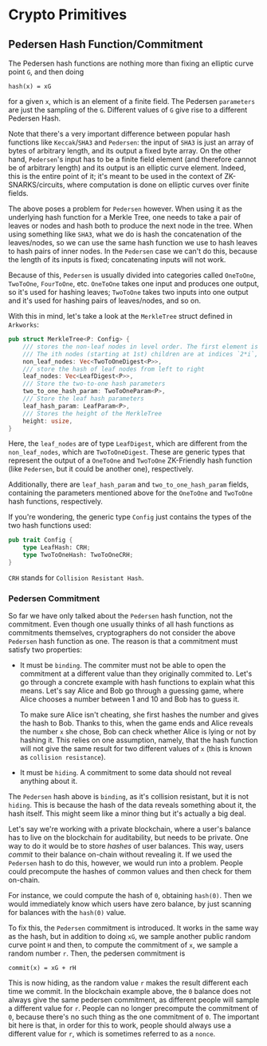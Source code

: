# Crypto Primitives

## Pedersen Hash Function/Commitment

The Pedersen hash functions are nothing more than fixing an elliptic curve point `G`, and then
doing 
```
hash(x) = xG
```
for a given `x`, which is an element of a finite field. The Pedersen `parameters` are just the sampling of the `G`. Different values of `G` give rise to a different Pedersen Hash.

Note that there's a very important difference between popular hash functions like `Keccak`/`SHA3` and `Pedersen`: the input of `SHA3` is just an array of bytes of arbitrary length, and its output a fixed byte array. On the other hand, `Pedersen`'s input has to be a finite field element (and therefore cannot be of arbitrary length) and its output is an elliptic curve element. Indeed, this is the entire point of it; it's meant to be used in the context of ZK-SNARKS/circuits, where computation is done on elliptic curves over finite fields.

The above poses a problem for `Pedersen` however. When using it as the underlying hash function for a Merkle Tree, one needs to take a pair of leaves or nodes and hash both to produce the next node in the tree. When using something like `SHA3`, what we do is hash the concatenation of the leaves/nodes, so we can use the same hash function we use to hash leaves to hash pairs of inner nodes. In the `Pedersen` case we can't do this, because the length of its inputs is fixed; concatenating inputs will not work.

Because of this, `Pedersen` is usually divided into categories called `OneToOne`, `TwoToOne`, `FourToOne`, etc. `OneToOne` takes one input and produces one output, so it's used for hashing leaves; `TwoToOne` takes two inputs into one output and it's used for hashing pairs of leaves/nodes, and so on.

With this in mind, let's take a look at the `MerkleTree` struct defined in `Arkworks`:

```rust
pub struct MerkleTree<P: Config> {
    /// stores the non-leaf nodes in level order. The first element is the root node.
    /// The ith nodes (starting at 1st) children are at indices `2*i`, `2*i+1`
    non_leaf_nodes: Vec<TwoToOneDigest<P>>,
    /// store the hash of leaf nodes from left to right
    leaf_nodes: Vec<LeafDigest<P>>,
    /// Store the two-to-one hash parameters
    two_to_one_hash_param: TwoToOneParam<P>,
    /// Store the leaf hash parameters
    leaf_hash_param: LeafParam<P>,
    /// Stores the height of the MerkleTree
    height: usize,
}
```

Here, the `leaf_nodes` are of type `LeafDigest`, which are different from the `non_leaf_nodes`, which are `TwoToOneDigest`. These are generic types that represent the output of a `OneToOne` and `TwoToOne` ZK-Friendly hash function (like `Pedersen`, but it could be another one), respectively.

Additionally, there are `leaf_hash_param` and `two_to_one_hash_param` fields, containing the parameters mentioned above for the `OneToOne` and `TwoToOne` hash functions, respectively.

If you're wondering, the generic type `Config` just contains the types of the two hash functions used:

```rust
pub trait Config {
    type LeafHash: CRH;
    type TwoToOneHash: TwoToOneCRH;
}
```

`CRH` stands for `Collision Resistant Hash`.

### Pedersen Commitment

So far we have only talked about the `Pedersen` hash function, not the commitment. Even though one usually thinks of all hash functions as commitments themselves, cryptographers do not consider the above `Pedersen` hash function as one. The reason is that a commitment must satisfy two properties:

- It must be `binding`. The commiter must not be able to open the commitment at a different value than they originally commited to. Let's go through a concrete example with hash functions to explain what this means. Let's say Alice and Bob go through a guessing game, where Alice chooses a number between 1 and 10 and Bob has to guess it.

    To make sure Alice isn't cheating, she first hashes the number and gives the hash to Bob. Thanks to this, when the game ends and Alice reveals the number `x` she chose, Bob can check whether Alice is lying or not by hashing it. This relies on one assumption, namely, that the hash function will not give the same result for two different values of `x` (this is known  as `collision resistance`).
-  It must be `hiding`. A commitment to some data should not reveal anything about it.

The `Pedersen` hash above is `binding`, as it's collision resistant, but it is not `hiding`. This is because the hash of the data reveals something about it, the hash itself. This might seem like a minor thing but it's actually a big deal.

Let's say we're working with a private blockchain, where a user's balance has to live on the blockchain for auditability, but needs to be private. One way to do it would be to store *hashes* of user balances. This way, users *commit* to their balance on-chain without revealing it. If we used the `Pedersen` hash to do this, however, we would run into a problem. People could precompute the hashes of common values and then check for them on-chain.

For instance, we could compute the hash of `0`, obtaining `hash(0)`. Then we would immediately know which users have zero balance, by just scanning for balances with the `hash(0)` value.

To fix this, the `Pedersen` commitment is introduced. It works in the same way as the hash, but in addition to doing `xG`, we sample another public random curve point `H` and then, to compute the commitment of `x`, we sample a random number `r`. Then, the pedersen commitment is

```
commit(x) = xG + rH
```

This is now hiding, as the random value `r` makes the result different each time we commit. In the blockchain example above, the `0` balance does not always give the same pedersen commitment, as different people will sample a different value for `r`. People can no longer precompute the commitment of `0`, because there's no such thing as the one commitment of `0`. The important bit here is that, in order for this to work, people should always use a different value for `r`, which is sometimes referred to as a `nonce`.

